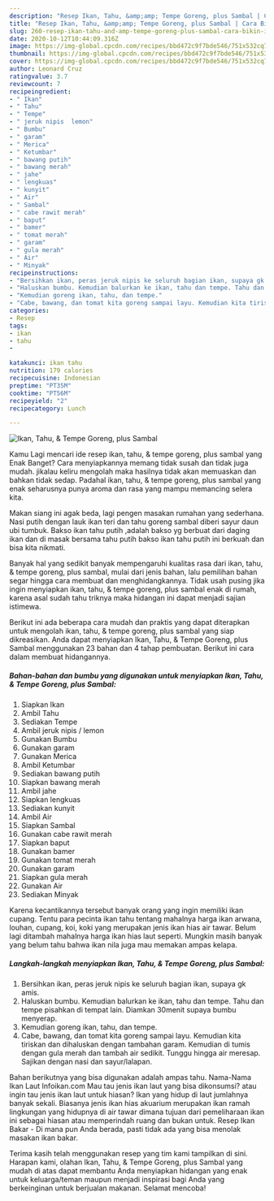 ```yaml
---
description: "Resep Ikan, Tahu, &amp;amp; Tempe Goreng, plus Sambal | Cara Bikin Ikan, Tahu, &amp;amp; Tempe Goreng, plus Sambal Yang Lezat Sekali"
title: "Resep Ikan, Tahu, &amp;amp; Tempe Goreng, plus Sambal | Cara Bikin Ikan, Tahu, &amp;amp; Tempe Goreng, plus Sambal Yang Lezat Sekali"
slug: 260-resep-ikan-tahu-and-amp-tempe-goreng-plus-sambal-cara-bikin-ikan-tahu-and-amp-tempe-goreng-plus-sambal-yang-lezat-sekali
date: 2020-10-12T10:44:09.316Z
image: https://img-global.cpcdn.com/recipes/bbd472c9f7bde546/751x532cq70/ikan-tahu-tempe-goreng-plus-sambal-foto-resep-utama.jpg
thumbnail: https://img-global.cpcdn.com/recipes/bbd472c9f7bde546/751x532cq70/ikan-tahu-tempe-goreng-plus-sambal-foto-resep-utama.jpg
cover: https://img-global.cpcdn.com/recipes/bbd472c9f7bde546/751x532cq70/ikan-tahu-tempe-goreng-plus-sambal-foto-resep-utama.jpg
author: Leonard Cruz
ratingvalue: 3.7
reviewcount: 7
recipeingredient:
- " Ikan"
- " Tahu"
- " Tempe"
- " jeruk nipis  lemon"
- " Bumbu"
- " garam"
- " Merica"
- " Ketumbar"
- " bawang putih"
- " bawang merah"
- " jahe"
- " lengkuas"
- " kunyit"
- " Air"
- " Sambal"
- " cabe rawit merah"
- " baput"
- " bamer"
- " tomat merah"
- " garam"
- " gula merah"
- " Air"
- " Minyak"
recipeinstructions:
- "Bersihkan ikan, peras jeruk nipis ke seluruh bagian ikan, supaya gk amis."
- "Haluskan bumbu. Kemudian balurkan ke ikan, tahu dan tempe. Tahu dan tempe pisahkan di tempat lain. Diamkan 30menit supaya bumbu menyerap."
- "Kemudian goreng ikan, tahu, dan tempe."
- "Cabe, bawang, dan tomat kita goreng sampai layu. Kemudian kita tiriskan dan dihaluskan dengan tambahan garam. Kemudian di tumis dengan gula merah dan tambah air sedikit. Tunggu hingga air meresap. Sajikan dengan nasi dan sayur/lalapan."
categories:
- Resep
tags:
- ikan
- tahu
- 

katakunci: ikan tahu  
nutrition: 179 calories
recipecuisine: Indonesian
preptime: "PT35M"
cooktime: "PT56M"
recipeyield: "2"
recipecategory: Lunch

---
```



![Ikan, Tahu, &amp; Tempe Goreng, plus Sambal](https://img-global.cpcdn.com/recipes/bbd472c9f7bde546/751x532cq70/ikan-tahu-tempe-goreng-plus-sambal-foto-resep-utama.jpg)

Kamu Lagi mencari ide resep ikan, tahu, &amp; tempe goreng, plus sambal yang Enak Banget? Cara menyiapkannya memang tidak susah dan tidak juga mudah. jikalau keliru mengolah maka hasilnya tidak akan memuaskan dan bahkan tidak sedap. Padahal ikan, tahu, &amp; tempe goreng, plus sambal yang enak seharusnya punya aroma dan rasa yang mampu memancing selera kita.

Makan siang ini agak beda, lagi pengen masakan rumahan yang sederhana. Nasi putih dengan lauk ikan teri dan tahu goreng sambal diberi sayur daun ubi tumbuk. Bakso ikan tahu putih ,adalah bakso yg berbuat dari daging ikan dan di masak bersama tahu putih bakso ikan tahu putih ini berkuah dan bisa kita nikmati.

Banyak hal yang sedikit banyak mempengaruhi kualitas rasa dari ikan, tahu, &amp; tempe goreng, plus sambal, mulai dari jenis bahan, lalu pemilihan bahan segar hingga cara membuat dan menghidangkannya. Tidak usah pusing jika ingin menyiapkan ikan, tahu, &amp; tempe goreng, plus sambal enak di rumah, karena asal sudah tahu triknya maka hidangan ini dapat menjadi sajian istimewa.


Berikut ini ada beberapa cara mudah dan praktis yang dapat diterapkan untuk mengolah ikan, tahu, &amp; tempe goreng, plus sambal yang siap dikreasikan. Anda dapat menyiapkan Ikan, Tahu, &amp; Tempe Goreng, plus Sambal menggunakan 23 bahan dan 4 tahap pembuatan. Berikut ini cara dalam membuat hidangannya.

<!--inarticleads1-->

##### Bahan-bahan dan bumbu yang digunakan untuk menyiapkan Ikan, Tahu, &amp; Tempe Goreng, plus Sambal:

1. Siapkan  Ikan
1. Ambil  Tahu
1. Sediakan  Tempe
1. Ambil  jeruk nipis / lemon
1. Gunakan  Bumbu
1. Gunakan  garam
1. Gunakan  Merica
1. Ambil  Ketumbar
1. Sediakan  bawang putih
1. Siapkan  bawang merah
1. Ambil  jahe
1. Siapkan  lengkuas
1. Sediakan  kunyit
1. Ambil  Air
1. Siapkan  Sambal
1. Gunakan  cabe rawit merah
1. Siapkan  baput
1. Gunakan  bamer
1. Gunakan  tomat merah
1. Gunakan  garam
1. Siapkan  gula merah
1. Gunakan  Air
1. Sediakan  Minyak


Karena kecantikannya tersebut banyak orang yang ingin memiliki ikan cupang. Tentu para pecinta ikan tahu tentang mahalnya harga ikan arwana, louhan, cupang, koi, koki yang merupakan jenis ikan hias air tawar. Belum lagi ditambah mahalnya harga ikan hias laut seperti. Mungkin masih banyak yang belum tahu bahwa ikan nila juga mau memakan ampas kelapa. 

<!--inarticleads2-->

##### Langkah-langkah menyiapkan Ikan, Tahu, &amp; Tempe Goreng, plus Sambal:

1. Bersihkan ikan, peras jeruk nipis ke seluruh bagian ikan, supaya gk amis.
1. Haluskan bumbu. Kemudian balurkan ke ikan, tahu dan tempe. Tahu dan tempe pisahkan di tempat lain. Diamkan 30menit supaya bumbu menyerap.
1. Kemudian goreng ikan, tahu, dan tempe.
1. Cabe, bawang, dan tomat kita goreng sampai layu. Kemudian kita tiriskan dan dihaluskan dengan tambahan garam. Kemudian di tumis dengan gula merah dan tambah air sedikit. Tunggu hingga air meresap. Sajikan dengan nasi dan sayur/lalapan.


Bahan berikutnya yang bisa digunakan adalah ampas tahu. Nama-Nama Ikan Laut Infoikan.com Mau tau jenis ikan laut yang bisa dikonsumsi? atau ingin tau jenis ikan laut untuk hiasan? Ikan yang hidup di laut jumlahnya banyak sekali. Biasanya jenis ikan hias akuarium merupakan ikan ramah lingkungan yang hidupnya di air tawar dimana tujuan dari pemeliharaan ikan ini sebagai hiasan atau memperindah ruang dan bukan untuk. Resep Ikan Bakar - Di mana pun Anda berada, pasti tidak ada yang bisa menolak masakan ikan bakar. 

Terima kasih telah menggunakan resep yang tim kami tampilkan di sini. Harapan kami, olahan Ikan, Tahu, &amp; Tempe Goreng, plus Sambal yang mudah di atas dapat membantu Anda menyiapkan hidangan yang enak untuk keluarga/teman maupun menjadi inspirasi bagi Anda yang berkeinginan untuk berjualan makanan. Selamat mencoba!
